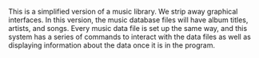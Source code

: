 This is a simplified version of a music library. We strip away graphical interfaces. In this version, the music database files will have album titles, artists, and songs. Every music data file is set up the same way, and this system has a series of commands to interact with the data files as well as displaying information about the data once it is in the program.
